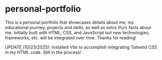 # personal-portfolio
This is a personal portfolio that showcases details about me, my educational journey, projects and skills, as well as extra (fun) facts about me. Initially built with HTML, CSS, and JavaScript but new technologies, frameworks, etc. will be integrated over time. Thanks for reading!

UPDATE (10/23/2025): Installed Vite to accomplish integrating Tailwind CSS in my HTML code. Still in the process!